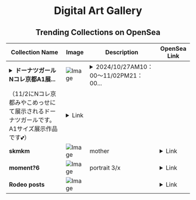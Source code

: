 <div align="center">

# Digital Art Gallery

## Trending Collections on OpenSea

| Collection Name                       | Image                                                                                     | Description                       | OpenSea Link                                                                                          |
|---------------------------------------|-------------------------------------------------------------------------------------------|-----------------------------------|--------------------------------------------------------------------------------------------------------|
| **<details><summary>ドーナツガールNコレ京都A1展...</summary>ドーナツガールNコレ京都A1展示作品</details>** | ![Image](https://i.seadn.io/s/raw/files/0d02cf936630dffc16f99cf3b0fe9f62.jpg?w=500&auto=format?w=200&auto=format) | <details><summary>2024/10/27AM10：00～11/02PM21：00...</summary>2024/10/27AM10：00～11/02PM21：00までのドーナツガールイベント参加者の方、ミント出来ます🩷
（11/2にNコレ京都みやこめっせにて展示されるドーナツガールです。A1サイズ展示作品です💕）</details> | <details><summary>Link</summary>[ドーナツガールNコレ京都A1展示作品](https://opensea.io/collection/do-natsuga-runkorejing-du-a1zhan-shi-zuo-pin)</details> |
| **skmkm** | ![Image](https://i.seadn.io/s/raw/files/ea4b83e96877fb93062f8da5d4bde129.png?w=500&auto=format?w=200&auto=format) | mother | <details><summary>Link</summary>[skmkm](https://opensea.io/collection/skmkm)</details> |
| **moment?6** | ![Image](https://i.seadn.io/s/raw/files/7a3ad51d2e46bb2431de39f2cf340b24.jpg?w=500&auto=format?w=200&auto=format) | portrait 3/x | <details><summary>Link</summary>[moment?6](https://opensea.io/collection/moment-6-1)</details> |
| **Rodeo posts** | ![Image](https://i.seadn.io/s/raw/files/73c58c2f3c78c418186b6e1ea7ec6f8d.png?w=500&auto=format?w=200&auto=format) |  | <details><summary>Link</summary>[Rodeo posts](https://opensea.io/collection/rodeo-posts-3112)</details> |

</div>